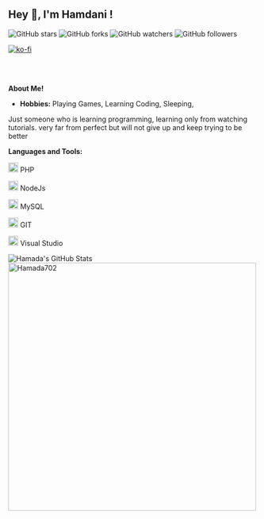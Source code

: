 <h2  title="hehehe"> Hey 👋, I'm Hamdani !</h2>


![GitHub stars](https://img.shields.io/github/stars/Hamada702/Hamada702?style=social) ![GitHub forks](https://img.shields.io/github/forks/Hamada702/Hamada702?style=social) ![GitHub watchers](https://img.shields.io/github/watchers/Hamada702/Hamada702?style=social) ![GitHub followers](https://img.shields.io/github/followers/Hamada702?style=social)



[![ko-fi](https://ko-fi.com/img/githubbutton_sm.svg)](https://ko-fi.com/hamdani702)
  
  

<br  />

<br  />

  
  

 

  

**About Me!**

  

- **Hobbies:** Playing Games, Learning Coding, Sleeping, 

Just someone who is learning programming, learning only from watching tutorials.
very far from perfect but will not give up and keep trying to be better

  
  
  

**Languages and Tools:**

  
  

<code><img  height="20"  src="http://asissta.yn.lt/icn/php.png"></code> PHP

<code><img  height="20"  src="http://asissta.yn.lt/icn/nodejs.png"></code> NodeJs

  

<code><img  height="20"  src="http://asissta.yn.lt/icn/mysql.png"></code> MySQL


  

<code><img  height="20"  src="http://asissta.yn.lt/icn/git.png"></code> GIT


  

<code><img  height="20"  src="http://asissta.yn.lt/icn/vscode.png"></code> Visual Studio

  

<img  src="https://github-readme-stats.vercel.app/api?username=Hamada702&show_icons=true&hide_border=true&count_private=true&theme=shades-of-purple&icon_color=fad000"  alt="Hamada's GitHub Stats">


<img  align="center"  width=500  src="https://github-readme-stats.vercel.app/api/top-langs/?username=Hamada702&count_private=true&theme=radical"  alt="Hamada702"  />
